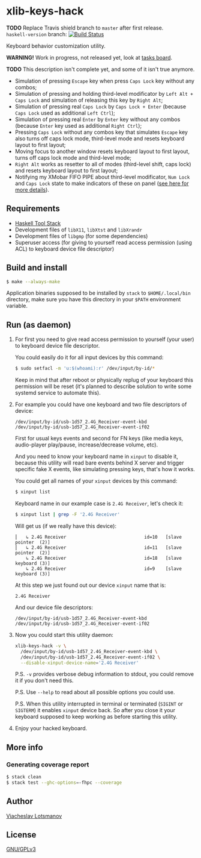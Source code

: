 # xlib-keys-hack

__**TODO**__ Replace Travis shield branch to `master` after first release.<br>
`haskell-version` branch: [![Build Status](https://api.travis-ci.org/unclechu/xlib-keys-hack.svg?branch=haskell-version)](https://travis-ci.org/unclechu/xlib-keys-hack)

Keyboard behavior customization utility.

**WARNING!** Work in progress, not released yet, look at
[tasks board](https://github.com/unclechu/xlib-keys-hack/projects/1?fullscreen=true).

__**TODO**__ This description isn't complete yet,
             and some of it isn't true anymore.

- Simulation of pressing `Escape` key when press `Caps Lock` key without any combos;
- Simulation of pressing and holding third-level modificator by `Left Alt + Caps Lock`
  and simulation of releasing this key by `Right Alt`;
- Simulation of pressing real `Caps Lock` by `Caps Lock + Enter`
  (because `Caps Lock` used as additional `Left Ctrl`);
- Simulation of pressing real `Enter` by `Enter` key without any combos
  (because `Enter` key used as additional `Right Ctrl`);
- Pressing `Caps Lock` without any combos key that simulates `Escape` key
  also turns off caps lock mode, third-level mode
  and resets keyboard layout to first layout;
- Moving focus to another window resets keyboard layout to first layout,
  turns off caps lock mode and third-level mode;
- `Right Alt` works as resetter to all of modes (third-level shift, caps lock)
  and resets keyboard layout to first layout;
- Notifying my XMobar FIFO PIPE about third-level modificator, `Num Lock` and `Caps Lock`
  state to make indicators of these on panel
  ([see here for more details](https://github.com/unclechu/xmonadrc/blob/master/xmobar-cmd.sh)).

## Requirements

- [Haskell Tool Stack](https://haskellstack.org/)
- Development files of `libX11`, `libXtst` and `libXrandr`
- Development files of `libgmp` (for some dependencies)
- Superuser access (for giving to yourself read access permission (using ACL)
  to keyboard device file descriptor)

## Build and install

```bash
$ make --always-make
```

Application binaries supposed to be installed by `stack` to `$HOME/.local/bin`
directory, make sure you have this directory in your `$PATH` environment variable.

## Run (as daemon)

1. For first you need to give read access permission to yourself (your user)
   to keyboard device file descriptor.

   You could easily do it for all input devices by this command:

   ```bash
   $ sudo setfacl -m 'u:$(whoami):r' /dev/input/by-id/*
   ```

   Keep in mind that after reboot or physically replug of your keyboard
   this permission will be reset (it's planned to describe solution to
   write some systemd service to automate this).

2. For example you could have one keyboard and two file descriptors of device:

   ```text
   /dev/input/by-id/usb-1d57_2.4G_Receiver-event-kbd
   /dev/input/by-id/usb-1d57_2.4G_Receiver-event-if02
   ```

   First for usual keys events and second for FN keys
   (like media keys, audio-player play/pause, increase/decrease volume, etc).

   And you need to know your keyboard name in `xinput` to disable it,
   because this utility will read bare events behind X server and trigger
   specific fake X events, like simulating pressing keys, that's how it works.

   You could get all names of your `xinput` devices by this command:

   ```bash
   $ xinput list
   ```

   Keyboard name in our example case is `2.4G Receiver`, let's check it:

   ```bash
   $ xinput list | grep -F '2.4G Receiver'
   ```

   Will get us (if we really have this device):

   ```text
   ⎜   ↳ 2.4G Receiver                             id=10   [slave  pointer  (2)]
   ⎜   ↳ 2.4G Receiver                             id=11   [slave  pointer  (2)]
       ↳ 2.4G Receiver                             id=18   [slave  keyboard (3)]
       ↳ 2.4G Receiver                             id=9    [slave  keyboard (3)]
   ```

   At this step we just found out our device `xinput` name that is:

   ```text
   2.4G Receiver
   ```

   And our device file descriptors:

   ```text
   /dev/input/by-id/usb-1d57_2.4G_Receiver-event-kbd
   /dev/input/by-id/usb-1d57_2.4G_Receiver-event-if02
   ```

3. Now you could start this utility daemon:

   ```bash
   xlib-keys-hack -v \
     /dev/input/by-id/usb-1d57_2.4G_Receiver-event-kbd \
     /dev/input/by-id/usb-1d57_2.4G_Receiver-event-if02 \
     --disable-xinput-device-name='2.4G Receiver'
   ```

   P.S. `-v` provides verbose debug information to stdout,
        you could remove it if you don't need this.

   P.S. Use `--help` to read about all possible options you could use.

   P.S. When this utility interrupted in terminal or terminated
        (`SIGINT` or `SIGTERM`) it enables `xinput` device back.
        So after you close it your keyboard supposed to keep working
        as before starting this utility.

4. Enjoy your hacked keyboard.

## More info

### Generating coverage report

``` bash
$ stack clean
$ stack test --ghc-options=-fhpc --coverage
```

## Author

[Viacheslav Lotsmanov](https://github.com/unclechu)

## License

[GNU/GPLv3](./LICENSE)
